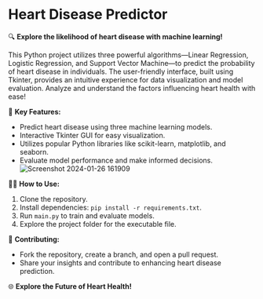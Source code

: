 # Heart Disease Predictor

🔍 **Explore the likelihood of heart disease with machine learning!**

This Python project utilizes three powerful algorithms—Linear Regression, Logistic Regression, and Support Vector Machine—to predict the probability of heart disease in individuals. The user-friendly interface, built using Tkinter, provides an intuitive experience for data visualization and model evaluation. Analyze and understand the factors influencing heart health with ease!

🚀 **Key Features:**
- Predict heart disease using three machine learning models.
- Interactive Tkinter GUI for easy visualization.
- Utilizes popular Python libraries like scikit-learn, matplotlib, and seaborn.
- Evaluate model performance and make informed decisions.
  ![Screenshot 2024-01-26 161909](https://github.com/afaq-ahmed07/Heart-Disease-Predictor/assets/118903041/bc455182-c42a-4969-9d15-2c96e4bedd3f)


👩‍💻 **How to Use:**
1. Clone the repository.
2. Install dependencies: `pip install -r requirements.txt`.
3. Run `main.py` to train and evaluate models.
4. Explore the project folder for the executable file.

🤝 **Contributing:**
- Fork the repository, create a branch, and open a pull request.
- Share your insights and contribute to enhancing heart disease prediction.

🌐 **Explore the Future of Heart Health!**
